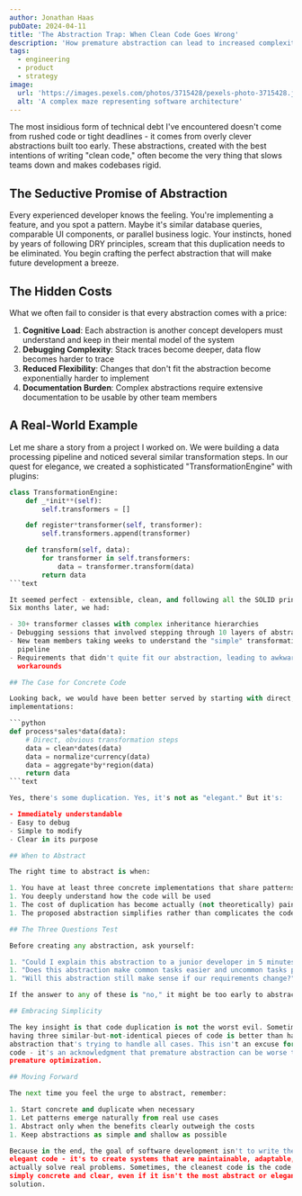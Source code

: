 ```yaml
---
author: Jonathan Haas
pubDate: 2024-04-11
title: 'The Abstraction Trap: When Clean Code Goes Wrong'
description: 'How premature abstraction can lead to increased complexity and maintenance burden in software projects'
tags:
  - engineering
  - product
  - strategy
image:
  url: 'https://images.pexels.com/photos/3715428/pexels-photo-3715428.jpeg?auto=compress&cs=tinysrgb&w=1260&h=750&dpr=2'
  alt: 'A complex maze representing software architecture'
---
```


The most insidious form of technical debt I've encountered doesn't come from
rushed code or tight deadlines - it comes from overly clever abstractions built
too early. These abstractions, created with the best intentions of writing
"clean code," often become the very thing that slows teams down and makes
codebases rigid.

## The Seductive Promise of Abstraction

Every experienced developer knows the feeling. You're implementing a feature,
and you spot a pattern. Maybe it's similar database queries, comparable UI
components, or parallel business logic. Your instincts, honed by years of
following DRY principles, scream that this duplication needs to be eliminated.
You begin crafting the perfect abstraction that will make future development a
breeze.

## The Hidden Costs

What we often fail to consider is that every abstraction comes with a price:

1. **Cognitive Load**: Each abstraction is another concept developers must
   understand and keep in their mental model of the system
1. **Debugging Complexity**: Stack traces become deeper, data flow becomes
   harder to trace
1. **Reduced Flexibility**: Changes that don't fit the abstraction become
   exponentially harder to implement
1. **Documentation Burden**: Complex abstractions require extensive
   documentation to be usable by other team members

## A Real-World Example

Let me share a story from a project I worked on. We were building a data
processing pipeline and noticed several similar transformation steps. In our
quest for elegance, we created a sophisticated "TransformationEngine" with
plugins:

````python
class TransformationEngine:
    def _*init**(self):
        self.transformers = []

    def register*transformer(self, transformer):
        self.transformers.append(transformer)

    def transform(self, data):
        for transformer in self.transformers:
            data = transformer.transform(data)
        return data
```text

It seemed perfect - extensible, clean, and following all the SOLID principles.
Six months later, we had:

- 30+ transformer classes with complex inheritance hierarchies
- Debugging sessions that involved stepping through 10 layers of abstraction
- New team members taking weeks to understand the "simple" transformation
  pipeline
- Requirements that didn't quite fit our abstraction, leading to awkward
  workarounds

## The Case for Concrete Code

Looking back, we would have been better served by starting with direct, concrete
implementations:

```python
def process*sales*data(data):
    # Direct, obvious transformation steps
    data = clean*dates(data)
    data = normalize*currency(data)
    data = aggregate*by*region(data)
    return data
```text

Yes, there's some duplication. Yes, it's not as "elegant." But it's:

- Immediately understandable
- Easy to debug
- Simple to modify
- Clear in its purpose

## When to Abstract

The right time to abstract is when:

1. You have at least three concrete implementations that share patterns
1. You deeply understand how the code will be used
1. The cost of duplication has become actually (not theoretically) painful
1. The proposed abstraction simplifies rather than complicates the codebase

## The Three Questions Test

Before creating any abstraction, ask yourself:

1. "Could I explain this abstraction to a junior developer in 5 minutes?"
1. "Does this abstraction make common tasks easier and uncommon tasks possible?"
1. "Will this abstraction still make sense if our requirements change?"

If the answer to any of these is "no," it might be too early to abstract.

## Embracing Simplicity

The key insight is that code duplication is not the worst evil. Sometimes,
having three similar-but-not-identical pieces of code is better than having one
abstraction that's trying to handle all cases. This isn't an excuse for sloppy
code - it's an acknowledgment that premature abstraction can be worse than
premature optimization.

## Moving Forward

The next time you feel the urge to abstract, remember:

1. Start concrete and duplicate when necessary
1. Let patterns emerge naturally from real use cases
1. Abstract only when the benefits clearly outweigh the costs
1. Keep abstractions as simple and shallow as possible

Because in the end, the goal of software development isn't to write the most
elegant code - it's to create systems that are maintainable, adaptable, and
actually solve real problems. Sometimes, the cleanest code is the code that's
simply concrete and clear, even if it isn't the most abstract or elegant
solution.
````
